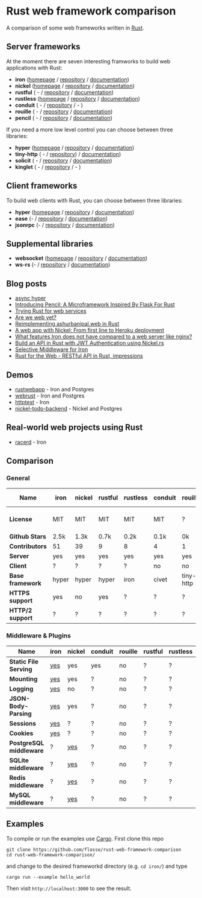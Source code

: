 # Rust web framework comparison

A comparison of some web frameworks written in [Rust](https://rustlang.org).

## Server frameworks

At the moment there are seven interesting framworks to build web applications
with Rust:

- **iron**     ([homepage](http://ironframework.io/) / [repository](https://github.com/iron/iron/)            / [documentation](http://ironframework.io/doc/iron/))
- **nickel**   ([homepage](http://nickel.rs/)        / [repository](https://github.com/nickel-org/nickel.rs/) / [documentation](http://docs.nickel.rs/nickel/))
- **rustful**  ( -                                   / [repository](https://github.com/Ogeon/rustful)         / [documentation](http://ogeon.github.io/docs/rustful/master/rustful/))
- **rustless** ([homepage](http://rustless.org/)     / [repository](https://github.com/rustless/rustless)     / [documentation](http://rustless.org/rustless/doc/rustless/))
- **conduit**  ( -                                   / [repository](https://github.com/conduit-rust/conduit)  / - )
- **rouille**  ( -                                   / [repository](https://github.com/tomaka/rouille)        / [documentation](http://tomaka.github.io/rouille/rouille/index.html))
- **pencil**   ( -                                   / [repository](https://github.com/fengsp/pencil)         / [documentation](http://fengsp.github.io/pencil/))

If you need a more low level control you can choose between three libraries:

- **hyper**     ([homepage](http://hyper.rs/) / [repository](https://github.com/hyperium/hyper)      / [documentation](http://hyper.rs/hyper/hyper/))
- **tiny-http** ( -                           / [repository](https://github.com/frewsxcv/tiny-http)) / [documentation](http://frewsxcv.github.io/tiny-http/tiny_http/index.html))
- **solicit**   ( -                           / [repository](https://github.com/mlalic/solicit)      / [documentation](https://mlalic.github.io/solicit/solicit/index.html))
- **kinglet**   ( -                           / [repository](https://github.com/pyfisch/kinglet)     / - )

## Client frameworks

To build web clients with Rust, you can choose between three libraries:

- **hyper**   ([homepage](http://hyper.rs/) / [repository](https://github.com/hyperium/hyper)          / [documentation](http://hyper.rs/hyper/hyper/))
- **ease**    (-                            / [repository](https://github.com/SimonPersson/ease)       / [documentation](http://simonpersson.github.io/ease/))
- **jsonrpc** (-                            / [repository](https://github.com/apoelstra/rust-jsonrpc/) / [documentation](https://www.wpsoftware.net/rustdoc/jsonrpc/))

## Supplemental libraries

- **websocket** ([homepage](http://cyderize.github.io/rust-websocket/) / [repository](https://github.com/cyderize/rust-websocket) / [documentation](http://cyderize.github.io/rust-websocket/doc/websocket/))
- **ws-rs**     (-                                                     / [repository](https://github.com/housleyjk/ws-rs)         / [documentation](http://housleyjk.github.io/ws-rs/ws))

## Blog posts

- [async hyper](http://seanmonstar.com/post/141495445652/async-hyper)
- [Introducing Pencil: A Microframework Inspired By Flask For Rust](https://fengsp.github.io/blog/2016/3/introducing-pencil/)
- [Trying Rust for web services](https://blog.wearewizards.io/trying-rust-for-web-services)
- [Are we web yet?](http://arewewebyet.org/)
- [Reimplementing ashurbanipal.web in Rust](http://maniagnosis.crsr.net/2015/07/reimplementing-ashurbanipalweb-in-rust.html)
- [A web app with Nickel: From first line to Heroku deployment](http://blog.thoughtram.io/rust/2015/07/29/a-web-app-with-nickel-from-first-line-to-heroku-deployment.html)
- [What features Iron does not have compared to a web server like nginx?](https://www.reddit.com/r/rust/comments/3t1mze/what_features_iron_does_not_have_compared_to_a/)
- [Build an API in Rust with JWT Authentication using Nickel.rs](https://auth0.com/blog/2015/11/30/build-an-api-in-rust-with-jwt-authentication-using-nickelrs/)
- [Selective Middleware for Iron](http://gregchapple.com/selective-middleware-for-iron/)
- [Rust for the Web - RESTful API in Rust, impressions](https://medium.com/@eugeniyoz/restful-api-in-rust-impressions-63250d611d15)

## Demos

- [rustwebapp](https://github.com/superlogical/rustwebapp) - Iron and Postgres
- [webrust](https://github.com/Keats/webrust) - Iron and Postgres
- [httptest](https://github.com/brson/httptest) - Iron
- [nickel-todo-backend](https://github.com/Ryman/nickel-todo-backend/) - Nickel and Postgres

## Real-world web projects using Rust

- [racerd](https://github.com/jwilm/racerd) - Iron

## Comparison

### General

|                      Name | iron   | nickel  | rustful   | rustless  | conduit | rouille   | hyper  | tiny-http  | solicit | ease  | jsonrpc | websocket |  ws-rs     | kinglet   |  pencil       |
| ------------------------- | ------ | ------- | --------- | --------- | ------- | --------- | ------ | ---------- | ------- | ----- | ------- | --------- |  --------- | --------- |  ------------ |
|               **License** | MIT    | MIT     | MIT       | MIT       | MIT     | ?         | MIT    | Apache 2.0 | MIT     | MIT   | CC0-1.0 | MIT       |  MIT       | MIT       |  BSD-3-Clause |
|          **Github Stars** | 2.5k   | 1.3k    | 0.7k      | 0.2k      | 0.1k    | 0k        | 1.4k   | 0.2k       | 0.1k    | 0.1k  | 0k      | 0.2k      |  0.1k      | 0.1k      |  0.1k         |
|          **Contributors** | 51     | 39      | 9         | 8         | 4       | 1         | 88     | 7          | 2       | 2     | 2       | 16        |  2         | 1         |  1            |
|                **Server** | yes    | yes     | yes       | yes       | yes     | yes       | yes    | yes        | yes     | no    | no      | yes       |  yes       | yes       |  yes          |
|                **Client** | ?      | ?       | ?         | ?         | no      | no        | yes    | ?          | yes     | yes   | yes     | yes       |  yes       | no        |  no           |
|        **Base framework** | hyper  | hyper   | hyper     | iron      | civet   | tiny-http | yes    | yes        | -       | hyper | hyper   | no        |  no        | yes       |  hyper        |
|         **HTTPS support** | yes    | no      | yes       | ?         | ?       | ?         | yes    | yes        | -       | -     | -       | -         |  -         | -         |  ?            |
|        **HTTP/2 support** | ?      | ?       | ?         | ?         | ?       | ?         | ?      | ?          | yes     | ?     | ?       | -         |  -         | -         |  ?            |

### Middleware & Plugins

|                      Name | iron                                        | nickel                                                | conduit | rouille | rustful   | rustless  | pencil    |
| ------------------------- | ------------------------------------------- | ----------------------------------------------------- | ------- | ------- | --------- | --------- | --------- |
|   **Static File Serving** | [yes](https://github.com/iron/static)       | yes                                                   | yes     | no      | ?         | ?         | yes       |
|              **Mounting** | [yes](https://github.com/iron/mount)        | yes                                                   | ?       | no      | ?         | ?         | ?         |
|               **Logging** | [yes](https://github.com/iron/logger)       | no                                                    | ?       | no      | ?         | ?         | yes       |
|     **JSON-Body-Parsing** | [yes](https://github.com/iron/body-parser)  | yes                                                   | ?       | no      | ?         | ?         | ?         |
|              **Sessions** | [yes](https://github.com/iron/session)      | ?                                                     | ?       | no      | ?         | ?         | ?         |
|               **Cookies** | [yes](https://github.com/iron/cookie)       | ?                                                     | ?       | no      | ?         | ?         | ?         |
| **PostgreSQL middleware** | ?                                           | [yes](https://github.com/nickel-org/nickel-postgres)  | ?       | no      | ?         | ?         | ?         |
|     **SQLite middleware** | ?                                           | [yes](https://github.com/flosse/nickel-sqlite)        | ?       | no      | ?         | ?         | ?         |
|      **Redis middleware** | ?                                           | [yes](https://github.com/matthewbentley/nickel-redis) | ?       | no      | ?         | ?         | ?         |
|      **MySQL middleware** | ?                                           | [yes](https://github.com/zither/nickel-mysql)         | ?       | no      | ?         | ?         | ?         |

## Examples

To compile or run the examples use [Cargo](https://github.com/rust-lang/cargo).
First clone this repo

    git clone https://github.com/flosse/rust-web-framework-comparison
    cd rust-web-framework-comparison/

and change to the desired frameworkd directory (e.g. `cd iron/`) and type

    cargo run --example hello_world

Then visit `http://localhost:3000` to see the result.

